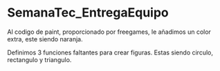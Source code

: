 # SemanaTec_EntregaEquipo
Al codigo de paint, proporcionado por freegames, le añadimos un color extra, este siendo naranja.

Definimos 3 funciones faltantes para crear figuras. Estas siendo circulo, rectangulo y triangulo.
